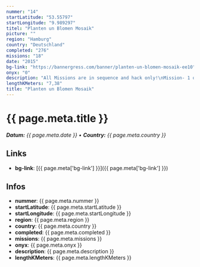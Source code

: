 ```yaml
---
nummer: "14"
startLatitude: "53.55797"
startLongitude: "9.989297"
titel: "Planten un Blomen Mosaik"
picture: ""
region: "Hamburg"
country: "Deutschland"
completed: "276"
missions: "18"
date: "2015"
bg-link: "https://bannergress.com/banner/planten-un-blomen-mosaik-ee10"
onyx: "0"
description: "All Missions are in sequence and hack only!\nMission- 1 of 18\nLocation- Hamburg Germany\nOpening Hours\nJan-Mar | 7–20 Uhr\nApr | 7–22 Uhr\nMay–Sep | 7-23 Uhr\nOct–Dec | 7–20 Uhr"
lengthKMeters: "7,38"
title: "Planten un Blomen Mosaik"
---
```


# {{ page.meta.title }}
_**Datum:** {{ page.meta.date }} • **Country:** {{ page.meta.country }}_

## Links
- **bg-link**: [{{ page.meta['bg-link'] }}]({{ page.meta['bg-link'] }})

## Infos
- **nummer**: {{ page.meta.nummer }}
- **startLatitude**: {{ page.meta.startLatitude }}
- **startLongitude**: {{ page.meta.startLongitude }}
- **region**: {{ page.meta.region }}
- **country**: {{ page.meta.country }}
- **completed**: {{ page.meta.completed }}
- **missions**: {{ page.meta.missions }}
- **onyx**: {{ page.meta.onyx }}
- **description**: {{ page.meta.description }}
- **lengthKMeters**: {{ page.meta.lengthKMeters }}


